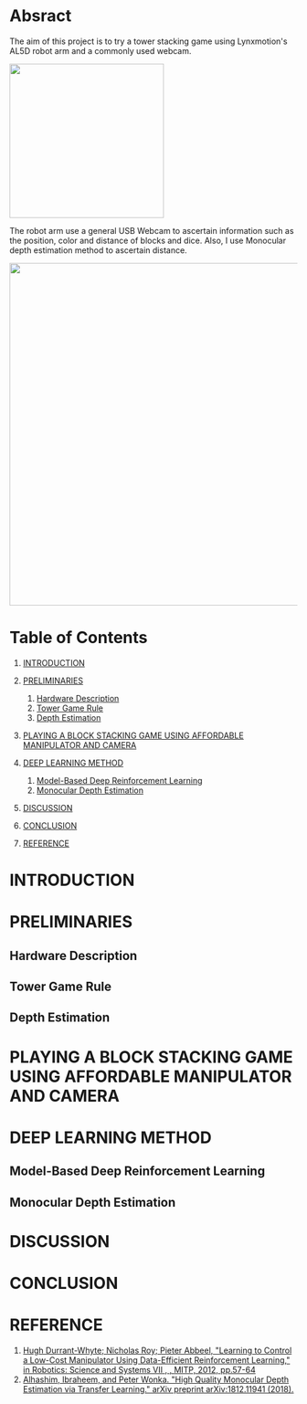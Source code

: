 # Absract
The aim of this project is to try a tower stacking game using Lynxmotion's AL5D robot arm and a commonly used webcam.

<img src="/assets/al5d/manipulator_example_1.gif" width="270">

The robot arm use a general USB Webcam to ascertain information such as the position, color and distance of blocks and dice. Also, I use Monocular depth estimation method to ascertain distance.

<img src="/assets/al5d/monodepth_example_1.gif" width="600">

# Table of Contents
1. [INTRODUCTION](#introduction)
2. [PRELIMINARIES](#preliminaries)
    1. [Hardware Description](#hardware_description)
    2. [Tower Game Rule](#tower_game_rule)
    3. [Depth Estimation](#depth_estimation)

3. [PLAYING A BLOCK STACKING GAME USING AFFORDABLE MANIPULATOR AND CAMERA](#play_game_affordable_hardware)
4. [DEEP LEARNING METHOD](#deep_learning_method)
    1. [Model-Based Deep Reinforcement Learning](#model_based_rl)
    2. [Monocular Depth Estimation](#mono_depth_estimation)
5. [DISCUSSION](#discussion)
6. [CONCLUSION](#conclusion)
7. [REFERENCE](#reference)

<a name="introduction"></a>
# INTRODUCTION

<a name="Hardware Description"></a>
# PRELIMINARIES

<a name="hardware_description"></a>
## Hardware Description

<a name="tower_game_rule"></a>
## Tower Game Rule

<a name="depth_estimation"></a>
## Depth Estimation

<a name="play_game_affordable_hardware"></a>
# PLAYING A BLOCK STACKING GAME USING AFFORDABLE MANIPULATOR AND CAMERA

<a name="deep_learning_method"></a>
# DEEP LEARNING METHOD

<a name="model_based_rl"></a>
## Model-Based Deep Reinforcement Learning

<a name="mono_depth_estimation"></a>
## Monocular Depth Estimation

<a name="discussion"></a>
# DISCUSSION

<a name="conclusion"></a>
# CONCLUSION

<a name="reference"></a>
# REFERENCE
1. [Hugh Durrant-Whyte; Nicholas Roy; Pieter Abbeel, "Learning to Control a Low-Cost Manipulator Using Data-Efficient Reinforcement Learning," in Robotics: Science and Systems VII , , MITP, 2012, pp.57-64](https://rse-lab.cs.washington.edu/papers/robot-rl-rss-11.pdf)
2. [Alhashim, Ibraheem, and Peter Wonka. "High Quality Monocular Depth Estimation via Transfer Learning." arXiv preprint arXiv:1812.11941 (2018).](https://arxiv.org/abs/1812.11941)
